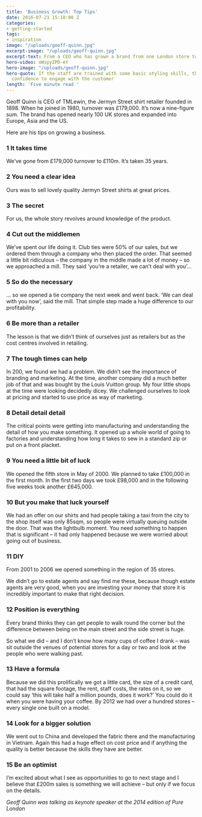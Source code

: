 ```yaml
---
title: 'Business Growth: Top Tips'
date: 2016-07-21 15:10:00 Z
categories:
- getting-started
tags:
- inspiration
image: "/uploads/geoff-quinn.jpg"
excerpt-image: "/uploads/geoff-quinn.jpg"
excerpt-text: From a CEO who has grown a brand from one London store to 160 globally.
hero-video: oWspyZPD-eY
hero-image: "/uploads/geoff-quinn.jpg"
hero-quote: If the staff are trained with some basic styling skills, they get more
  confidence to engage with the customer
length: 'Five minute read '
---
```


Geoff Quinn is CEO of TMLewin, the Jermyn Street shirt retailer founded in 1898. When he joined in 1980, turnover was £179,000. It’s now a nine-figure sum. The brand has opened nearly 100 UK stores and expanded into Europe, Asia and the US.

Here are his tips on growing a business.

### 1 It takes time

We’ve gone from £179,000 turnover to £110m. It’s taken 35 years.

### 2 You need a clear idea

Ours was to sell lovely quality Jermyn Street shirts at great prices.

### 3 The secret

For us, the whole story revolves around knowledge of the product.

### 4 Cut out the middlemen

We’ve spent our life doing it. Club ties were 50% of our sales, but we ordered them through a company who then placed the order. That seemed a little bit ridiculous – the company in the middle made a lot of money – so we approached a mill. They said ‘you’re a retailer, we can’t deal with you’…

### 5 So do the necessary

… so we opened a tie company the next week and went back. ‘We can deal with you now’, said the mill. That simple step made a huge difference to our profitability.

### 6 Be more than a retailer

The lesson is that we didn’t think of ourselves just as retailers but as the cost centres involved in retailing.

### 7 The tough times can help

In 200, we found we had a problem. We didn’t see the importance of branding and marketing. At the time, another company did a much better job of that and was bought by the Louis Vuitton group. My four little shops at the time were looking decidedly dicey. We challenged ourselves to look at pricing and started to use price as way of marketing.

### 8 Detail detail detail

The critical points were getting into manufacturing and understanding the detail of how you make something. It opened up a whole world of going to factories and understanding how long it takes to sew in a standard zip or put on a front placket.

### 9 You need a little bit of luck

We opened the fifth store in May of 2000. We planned to take £100,000 in the first month. In the first two days we took £98,000 and in the following five weeks took another £645,000.

### 10 But you make that luck yourself

We had an offer on our shirts and had people taking a taxi from the city to the shop itself was only 85sqm, so people were virtually queuing outside the door. That was the lightbulb moment. You need something to happen that is significant – it had only happened because we were worried about going out of business.

### 11 DIY

From 2001 to 2006 we opened something in the region of 35 stores.

We didn’t go to estate agents and say find me these, because though estate agents are very good, when you are investing your money that store it is incredibly important to make that right decision.

### 12 Position is everything

Every brand thinks they can get people to walk round the corner but the difference between being on the main street and the side street is huge.

So what we did – and I don’t know how many cups of coffee I drank – was sit outside the venues of potential stores for a day or two and look at the people who were walking past.

### 13 Have a formula

Because we did this prolifically we got a little card, the size of a credit card, that had the square footage, the rent, staff costs, the rates on it, so we could say ‘this will take half a million pounds, does it work?’ You could do it when you were having your coffee. By 2012 we had over a hundred stores – every single one built on a model.

### 14 Look for a bigger solution

We went out to China and developed the fabric there and the manufacturing in Vietnam. Again this had a huge effect on cost price and if anything the quality is better because the skills they have are better.

### 15 Be an optimist

I’m excited about what I see as opportunities to go to next stage and I believe that £200m sales is something we will achieve – but only if we focus on the details.

*Geoff Quinn was talking as keynote speaker at the 2014 edition of Pure London*